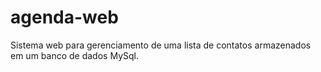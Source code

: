 # agenda-web
Sistema web para gerenciamento de uma lista de contatos armazenados em um banco de dados MySql.
